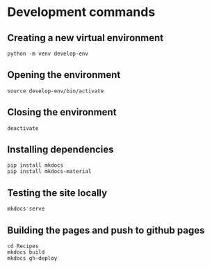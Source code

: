 # Development commands
## Creating a new virtual environment
```
python -m venv develop-env
```

## Opening the environment
```
source develop-env/bin/activate
```

## Closing the environment
```
deactivate
```

## Installing dependencies
```
pip install mkdocs
pip install mkdocs-material
```

## Testing the site locally
```
mkdocs serve
```

## Building the pages and push to github pages
```
cd Recipes
mkdocs build
mkdocs gh-deploy
```
